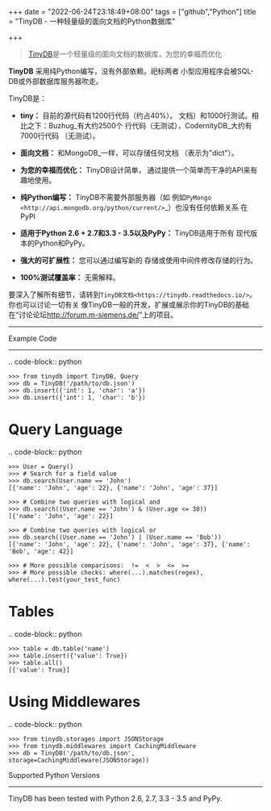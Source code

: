 +++
date = "2022-06-24T23:18:49+08:00"
tags = ["github","Python"]
title = "TinyDB - 一种轻量级的面向文档的Python数据库"

+++

> [TinyDB](https://github.com/msiemens/tinydb)是一个轻量级的面向文档的数据库，为您的幸福而优化<!--more-->


**TinyDB** 采用纯Python编写，没有外部依赖。祀标两者
小型应用程序会被SQL-DB或外部数据库服务器吹走。

TinyDB是：

- **tiny：** 目前的源代码有1200行代码（约占40%）。
文档）和1000行测试。相比之下：Buzhug_有大约2500个
行代码（无测试），CodernityDB_大约有7000行代码
（无测试）。

- **面向文档：** 和MongoDB_一样，可以存储任何文档
（表示为"dict"）。

- **为您的幸福而优化：** TinyDB设计简单，
通过提供一个简单而干净的API来有趣地使用。

- **纯Python编写：** TinyDB不需要外部服务器（如
例如`PyMongo <http://api.mongodb.org/python/current/>`_）也没有任何依赖关系
在PyPI

- **适用于Python 2.6 + 2.7和3.3 - 3.5以及PyPy：** TinyDB适用于所有
现代版本的Python和PyPy。

- **强大的可扩展性：** 您可以通过编写新的
存储或使用中间件修改存储的行为。

- **100%测试覆盖率：** 无需解释。

要深入了解所有细节，请转到`TinyDB文档<https://tinydb.readthedocs.io/>`。你也可以讨论一切有关
像TinyDB一般的开发，扩展或展示你的TinyDB的基础在“讨论论坛<http://forum.m-siemens.de/>”上的项目。

---

Example Code
************

.. code-block:: python

    >>> from tinydb import TinyDB, Query
    >>> db = TinyDB('/path/to/db.json')
    >>> db.insert({'int': 1, 'char': 'a'})
    >>> db.insert({'int': 1, 'char': 'b'})

Query Language
==============

.. code-block:: python

    >>> User = Query()
    >>> # Search for a field value
    >>> db.search(User.name == 'John')
    [{'name': 'John', 'age': 22}, {'name': 'John', 'age': 37}]

    >>> # Combine two queries with logical and
    >>> db.search((User.name == 'John') & (User.age <= 30))
    [{'name': 'John', 'age': 22}]

    >>> # Combine two queries with logical or
    >>> db.search((User.name == 'John') | (User.name == 'Bob'))
    [{'name': 'John', 'age': 22}, {'name': 'John', 'age': 37}, {'name': 'Bob', 'age': 42}]

    >>> # More possible comparisons:  !=  <  >  <=  >=
    >>> # More possible checks: where(...).matches(regex), where(...).test(your_test_func)

Tables
======

.. code-block:: python

    >>> table = db.table('name')
    >>> table.insert({'value': True})
    >>> table.all()
    [{'value': True}]

Using Middlewares
=================

.. code-block:: python

    >>> from tinydb.storages import JSONStorage
    >>> from tinydb.middlewares import CachingMiddleware
    >>> db = TinyDB('/path/to/db.json', storage=CachingMiddleware(JSONStorage))


Supported Python Versions
*************************

TinyDB has been tested with Python 2.6, 2.7, 3.3 - 3.5 and PyPy.